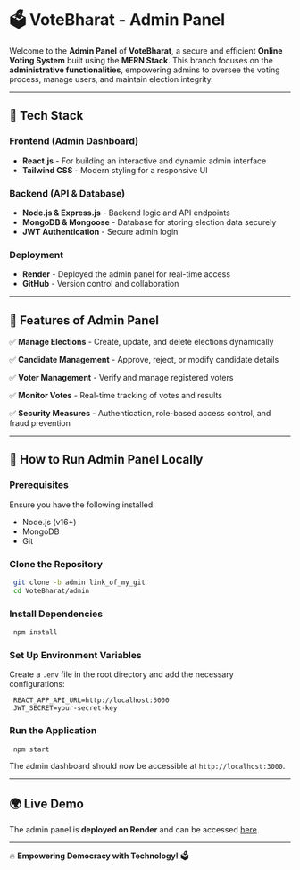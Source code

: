 # 🗳️ VoteBharat - Admin Panel

Welcome to the **Admin Panel** of **VoteBharat**, a secure and efficient **Online Voting System** built using the **MERN Stack**. This branch focuses on the **administrative functionalities**, empowering admins to oversee the voting process, manage users, and maintain election integrity.

---

## 🚀 Tech Stack

### **Frontend (Admin Dashboard)**
- **React.js** - For building an interactive and dynamic admin interface
- **Tailwind CSS** - Modern styling for a responsive UI

### **Backend (API & Database)**
- **Node.js & Express.js** - Backend logic and API endpoints
- **MongoDB & Mongoose** - Database for storing election data securely
- **JWT Authentication** - Secure admin login

### **Deployment**
- **Render** - Deployed the admin panel for real-time access
- **GitHub** - Version control and collaboration

---

## 📌 Features of Admin Panel

✅ **Manage Elections** - Create, update, and delete elections dynamically

✅ **Candidate Management** - Approve, reject, or modify candidate details

✅ **Voter Management** - Verify and manage registered voters

✅ **Monitor Votes** - Real-time tracking of votes and results

✅ **Security Measures** - Authentication, role-based access control, and fraud prevention

---

## 🎯 How to Run Admin Panel Locally

### **Prerequisites**
Ensure you have the following installed:
- Node.js (v16+)
- MongoDB
- Git

### **Clone the Repository**
```bash
 git clone -b admin link_of_my_git
 cd VoteBharat/admin
```

### **Install Dependencies**
```bash
 npm install
```

### **Set Up Environment Variables**
Create a `.env` file in the root directory and add the necessary configurations:
```env
 REACT_APP_API_URL=http://localhost:5000
 JWT_SECRET=your-secret-key
```

### **Run the Application**
```bash
 npm start
```
The admin dashboard should now be accessible at `http://localhost:3000`.

---

## 🌍 Live Demo
The admin panel is **deployed on Render** and can be accessed [here](https://votebharat-admin.onrender.com/login).

---

🔥 **Empowering Democracy with Technology!** 🗳️
